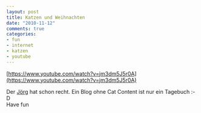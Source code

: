 ```yaml
--- 
layout: post
title: Katzen und Weihnachten
date: "2010-11-12"
comments: true
categories: 
- fun
- internet
- katzen
- youtube
---
```

[https://www.youtube.com/watch?v=jm3dm5J5r0A](https://www.youtube.com/watch?v=jm3dm5J5r0A)

<div>Der <a href="http://www.schockwellenreiter.de/blog/2010/11/12/cat-content-6/">Jörg</a> hat schon recht. Ein Blog ohne Cat Content ist nur ein Tagebuch :-D</div>
<div>Have fun</div>
